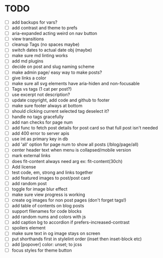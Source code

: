 # TODO

- [ ] add backups for vars?
- [ ] add contrast and theme to prefs
- [ ] aria-expanded acting weird on nav button
- [ ] view transitions
- [ ] cleanup Tags (no spaces maybe)
- [ ] switch dates to actual date obj (maybe)
- [ ] make sure md linting works
- [ ] add md plugins
- [ ] decide on post and slug naming scheme
- [ ] make admin page/ easy way to make posts?
- [ ] give links a color
- [ ] make sure all svg elements have aria-hiden and non-focusable
- [ ] Tags vs tags (1 cat per post?)
- [ ] use excerpt not description?
- [ ] update copyright, add code and github to footer
- [ ] make sure footer always at bottom
- [ ] should clicking current selected tag deselect it?
- [ ] handle no tags gracefully
- [ ] add nan checks for page num
- [ ] add func to fetch post details for post card so that full post isn't needed
- [ ] add 400 error to server apis
- [ ] use int as primary key in db
- [ ] add 'all' option for page num to show all posts (/blog/page/all)
- [ ] center header text when menu is collapsed/mobile version
- [ ] mark external links
- [ ] does fit-content always need arg ex: fit-content(30ch)
- [ ] Add license
- [ ] test code, em, strong and links together
- [ ] add featured images to post/post card
- [ ] add random post
- [ ] toggle for image blur effect
- [ ] make sure view progress is working
- [ ] create og images for non post pages (don't forget tags!)
- [ ] add table of contents on blog posts
- [ ] support filenames for code blocks
- [ ] add random nums and colors with js
- [ ] add caption bg to accordion if prefers-increased-contrast
- [ ] spoilers element
- [ ] make sure text in og image stays on screen
- [ ] put shorthands first in stylelint order (inset then inset-block etc)
- [ ] add [popover] color: unset; to jcss
- [ ] focus styles for theme button
